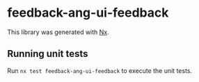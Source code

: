# feedback-ang-ui-feedback

This library was generated with [Nx](https://nx.dev).

## Running unit tests

Run `nx test feedback-ang-ui-feedback` to execute the unit tests.
